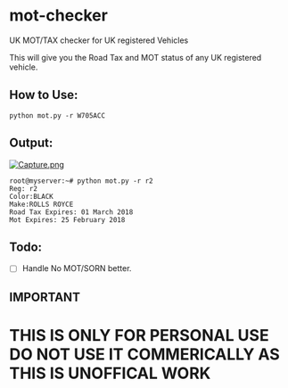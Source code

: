 # mot-checker

UK MOT/TAX checker for UK registered Vehicles

This will give you the Road Tax and MOT status of any UK registered vehicle.




How to Use:
----

```
python mot.py -r W705ACC
```

Output:
-----

[![Capture.png](http://s9.postimg.org/lp0h7aovz/Capture.png)](http://postimg.org/image/4ohkymbuj/)



```
root@myserver:~# python mot.py -r r2
Reg: r2
Color:BLACK
Make:ROLLS ROYCE
Road Tax Expires: 01 March 2018
Mot Expires: 25 February 2018
```



Todo:
----
- [ ] Handle No MOT/SORN better.


IMPORTANT
----

# THIS IS ONLY FOR PERSONAL USE DO NOT USE IT COMMERICALLY AS THIS IS UNOFFICAL WORK
